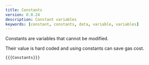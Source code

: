 ```yaml
---
title: Constants
version: 0.8.24
description: Constant variables
keywords: [constant, constants, data, variable, variables]
---
```


Constants are variables that cannot be modified.

Their value is hard coded and using constants can save gas cost.

```solidity
{{{Constants}}}
```
